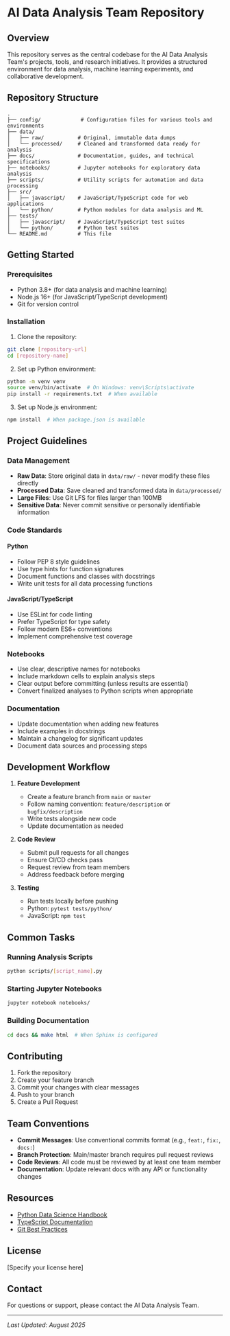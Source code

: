# AI Data Analysis Team Repository

## Overview

This repository serves as the central codebase for the AI Data Analysis Team's projects, tools, and research initiatives. It provides a structured environment for data analysis, machine learning experiments, and collaborative development.

## Repository Structure

```
.
├── config/             # Configuration files for various tools and environments
├── data/              
│   ├── raw/           # Original, immutable data dumps
│   └── processed/     # Cleaned and transformed data ready for analysis
├── docs/              # Documentation, guides, and technical specifications
├── notebooks/         # Jupyter notebooks for exploratory data analysis
├── scripts/           # Utility scripts for automation and data processing
├── src/               
│   ├── javascript/    # JavaScript/TypeScript code for web applications
│   └── python/        # Python modules for data analysis and ML
├── tests/             
│   ├── javascript/    # JavaScript/TypeScript test suites
│   └── python/        # Python test suites
└── README.md          # This file
```

## Getting Started

### Prerequisites

- Python 3.8+ (for data analysis and machine learning)
- Node.js 16+ (for JavaScript/TypeScript development)
- Git for version control

### Installation

1. Clone the repository:
```bash
git clone [repository-url]
cd [repository-name]
```

2. Set up Python environment:
```bash
python -m venv venv
source venv/bin/activate  # On Windows: venv\Scripts\activate
pip install -r requirements.txt  # When available
```

3. Set up Node.js environment:
```bash
npm install  # When package.json is available
```

## Project Guidelines

### Data Management

- **Raw Data**: Store original data in `data/raw/` - never modify these files directly
- **Processed Data**: Save cleaned and transformed data in `data/processed/`
- **Large Files**: Use Git LFS for files larger than 100MB
- **Sensitive Data**: Never commit sensitive or personally identifiable information

### Code Standards

#### Python
- Follow PEP 8 style guidelines
- Use type hints for function signatures
- Document functions and classes with docstrings
- Write unit tests for all data processing functions

#### JavaScript/TypeScript
- Use ESLint for code linting
- Prefer TypeScript for type safety
- Follow modern ES6+ conventions
- Implement comprehensive test coverage

### Notebooks

- Use clear, descriptive names for notebooks
- Include markdown cells to explain analysis steps
- Clear output before committing (unless results are essential)
- Convert finalized analyses to Python scripts when appropriate

### Documentation

- Update documentation when adding new features
- Include examples in docstrings
- Maintain a changelog for significant updates
- Document data sources and processing steps

## Development Workflow

1. **Feature Development**
   - Create a feature branch from `main` or `master`
   - Follow naming convention: `feature/description` or `bugfix/description`
   - Write tests alongside new code
   - Update documentation as needed

2. **Code Review**
   - Submit pull requests for all changes
   - Ensure CI/CD checks pass
   - Request review from team members
   - Address feedback before merging

3. **Testing**
   - Run tests locally before pushing
   - Python: `pytest tests/python/`
   - JavaScript: `npm test`

## Common Tasks

### Running Analysis Scripts
```bash
python scripts/[script_name].py
```

### Starting Jupyter Notebooks
```bash
jupyter notebook notebooks/
```

### Building Documentation
```bash
cd docs && make html  # When Sphinx is configured
```

## Contributing

1. Fork the repository
2. Create your feature branch
3. Commit your changes with clear messages
4. Push to your branch
5. Create a Pull Request

## Team Conventions

- **Commit Messages**: Use conventional commits format (e.g., `feat:`, `fix:`, `docs:`)
- **Branch Protection**: Main/master branch requires pull request reviews
- **Code Reviews**: All code must be reviewed by at least one team member
- **Documentation**: Update relevant docs with any API or functionality changes

## Resources

- [Python Data Science Handbook](https://jakevdp.github.io/PythonDataScienceHandbook/)
- [TypeScript Documentation](https://www.typescriptlang.org/docs/)
- [Git Best Practices](https://git-scm.com/book/en/v2)

## License

[Specify your license here]

## Contact

For questions or support, please contact the AI Data Analysis Team.

---

*Last Updated: August 2025*